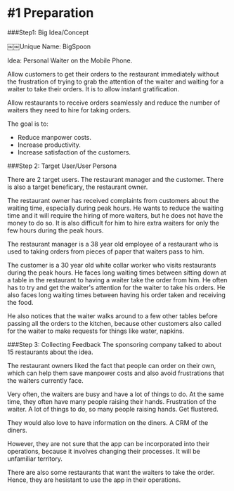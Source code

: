 # #1 Preparation

###Step1: Big Idea/Concept

￼￼Unique Name: BigSpoon

Idea: Personal Waiter on the Mobile Phone.

Allow customers to get their orders to the restaurant immediately without the frustration of trying to grab the attention of the waiter and waiting for a waiter to take their orders. It is to allow instant gratification.

Allow restaurants to receive orders seamlessly and reduce the number of waiters they need to hire for taking orders.

The goal is to:

* Reduce manpower costs.
* Increase productivity.
* Increase satisfaction of the customers.


###Step 2: Target User/User Persona

There are 2 target users. The restaurant manager and the customer. There is also a target beneficary, the restaurant owner.

The restaurant owner has received complaints from customers about the waiting time, especially during peak hours. He wants to reduce the waiting time and it will require the hiring of more waiters, but he does not have the money to do so. It is also difficult for him to hire extra waiters for only the few hours during the peak hours.

The restaurant manager is a 38 year old employee of a restaurant who is used to taking orders from pieces of paper that waiters pass to him.

The customer is a 30 year old white collar worker who visits restaurants during the peak hours.
He faces long waiting times between sitting down at a table in the restaurant to having a waiter take the order from him. He often has to try and get the waiter's attention for the waiter to take his orders.
He also faces long waiting times between having his order taken and receiving the food.

He also notices that the waiter walks around to a few other tables before passing all the orders to the kitchen, because other customers also called for the waiter to make requests for things like water, napkins.


###Step 3: Collecting Feedback
The sponsoring company talked to about 15 restaurants about the idea.

The restaurant owners liked the fact that people can order on their own, which can help them save manpower costs and also avoid frustrations that the waiters currently face.

Very often, the waiters are busy and have a lot of things to do. At the same time, they often have many people raising their hands. Frustration of the waiter. A lot of things to do, so many people raising hands. Get flustered.

They would also love to have information on the diners. A CRM of the diners.

However, they are not sure that the app can be incorporated into their operations, because it involves changing their processes. It will be unfamiliar territory.

There are also some restaurants that want the waiters to take the order. Hence, they are hesistant to use the app in their operations.







